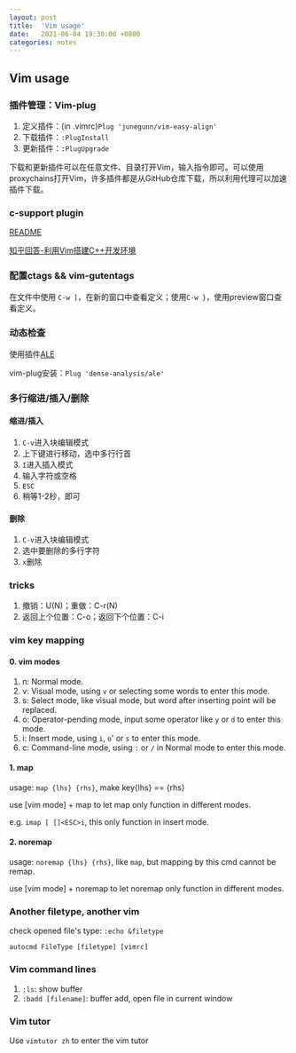 ```yaml
---
layout: post
title:  'Vim usage'
date:   2021-06-04 19:30:00 +0800
categories: notes
---
```


## Vim usage

### 插件管理：Vim-plug

1. 定义插件：(in .vimrc)`Plug 'junegunn/vim-easy-align'`
2. 下载插件：`:PlugInstall`
3. 更新插件：`:PlugUpgrade`

下载和更新插件可以在任意文件、目录打开Vim，输入指令即可。可以使用proxychains打开Vim，许多插件都是从GitHub仓库下载，所以利用代理可以加速插件下载。

### c-support plugin

[README](https://github.com/WolfgangMehner/c-support/blob/master/README.md)

[知乎回答-利用Vim搭建C++开发环境](https://www.zhihu.com/question/47691414/answer/373700711)



### 配置ctags && vim-gutentags

在文件中使用 `C-w ]`，在新的窗口中查看定义；使用`C-w }`，使用preview窗口查看定义。



### 动态检查

使用插件[ALE](https://github.com/dense-analysis/ale#installation-with-vim-plug)

vim-plug安装：`Plug 'dense-analysis/ale'`



### 多行缩进/插入/删除

#### 缩进/插入

1. `C-v`进入块编辑模式
2. 上下键进行移动，选中多行行首
3. `I`进入插入模式
4. 输入字符或空格
5. `ESC`
6. 稍等1-2秒，即可



#### 删除

1. `C-v`进入块编辑模式
2. 选中要删除的多行字符
3. `x`删除



### tricks

1. 撤销：U(N)；重做：C-r(N)
2. 返回上个位置：C-o；返回下个位置：C-i


### vim key mapping

#### 0. vim modes

1. n: Normal mode.
2. v: Visual mode, using `v` or selecting some words to enter this mode.
3. s: Select mode, like visual mode, but word after inserting point will be replaced.
4. o: Operator-pending mode, input some operator like `y` or `d` to enter this mode.
5. i: Insert mode, using `i`, `o`' or `s` to enter this mode.
6. c: Command-line mode, using `:` or `/` in Normal mode to enter this mode.

#### 1. map

usage: `map {lhs} {rhs}`, make key{lhs} == {rhs}

use [vim mode] + map to let map only function in different modes. 

e.g. `imap [ []<ESC>i`, this only function in insert mode.

#### 2. noremap

usage: `noremap {lhs} {rhs}`, like `map`, but mapping by this cmd cannot be remap.

use [vim mode] + noremap to let noremap only function in different modes. 

### Another filetype, another vim

check opened file's type: `:echo &filetype`

`autocmd FileType [filetype] [vimrc]`


### Vim command lines

1. `:ls`: show buffer
2. `:badd [filename]`: buffer add, open file in current window

### Vim tutor

Use `vimtutor zh` to enter the vim tutor
